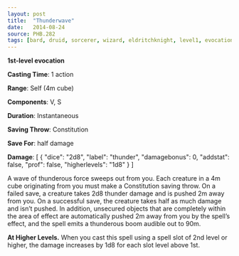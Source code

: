 ```yaml
---
layout: post
title:  "Thunderwave"
date:   2014-08-24
source: PHB.282
tags: [bard, druid, sorcerer, wizard, eldritchknight, level1, evocation]
---
```


**1st-level evocation**

**Casting Time**: 1 action

**Range**: Self (4m cube)

**Components**: V, S

**Duration**: Instantaneous

**Saving Throw**: Constitution

**Save For**: half damage

**Damage**: [ { "dice": "2d8", "label": "thunder", "damagebonus": 0, "addstat": false, "prof": false, "higherlevels": "1d8" } ]

A wave of thunderous force sweeps out from you. Each creature in a 4m cube originating from you must make a Constitution saving throw. On a failed save, a creature takes 2d8 thunder damage and is pushed 2m away from you. On a successful save, the creature takes half as much damage and isn’t pushed. In addition, unsecured objects that are completely within the area of effect are automatically pushed 2m away from you by the spell’s effect, and the spell emits a thunderous boom audible out to 90m.

**At Higher Levels.** When you cast this spell using a spell slot of 2nd level or higher, the damage increases by 1d8 for each slot level above 1st.